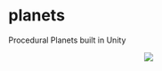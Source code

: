 # planets

Procedural Planets built in Unity

<p align="center">
    <img src=".github/image.png?raw=true"/>
</p>